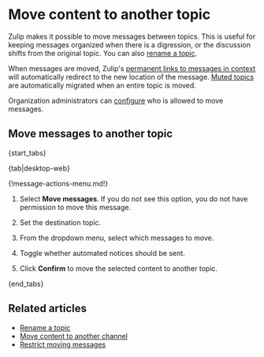 # Move content to another topic

Zulip makes it possible to move messages between topics. This is
useful for keeping messages organized when there is a digression, or
the discussion shifts from the original topic. You can also [rename a
topic](/help/rename-a-topic).

When messages are moved, Zulip's [permanent links to messages in
context](/help/link-to-a-message-or-conversation#get-a-link-to-a-specific-message)
will automatically redirect to the new location of the message. [Muted
topics](/help/mute-a-topic) are automatically migrated when an entire
topic is moved.

Organization administrators can [configure](/help/restrict-moving-messages) who
is allowed to move messages.

## Move messages to another topic

{start_tabs}

{tab|desktop-web}

{!message-actions-menu.md!}

1. Select **Move messages**. If you do not see this option, you do not have permission
   to move this message.

1. Set the destination topic.

1. From the dropdown menu, select which messages to move.

1. Toggle whether automated notices should be sent.

1. Click **Confirm** to move the selected content to another topic.

{end_tabs}

## Related articles

* [Rename a topic](/help/rename-a-topic)
* [Move content to another channel](/help/move-content-to-another-channel)
* [Restrict moving messages](/help/restrict-moving-messages)
